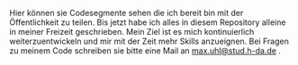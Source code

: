 Hier können sie Codesegmente sehen die ich bereit bin mit der Öffentlichkeit zu teilen. Bis jetzt habe ich alles in diesem Repository alleine in meiner Freizeit geschrieben.
Mein Ziel ist es mich kontinuierlich weiterzuentwickeln und mir mit der Zeit mehr Skills anzueignen. Bei Fragen zu meinem Code schreiben sie bitte eine Mail an max.uhl@stud.h-da.de   .
